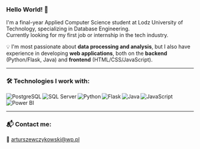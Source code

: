 ### Hello World! 👋

I'm a final-year Applied Computer Science student at Lodz University of Technology, specializing in Database Engineering.  
Currently looking for my first job or internship in the tech industry.

💡 I'm most passionate about **data processing and analysis**, but I also have experience in developing **web applications**, both on the **backend** (Python/Flask, Java) and **frontend** (HTML/CSS/JavaScript).

---

### 🛠️ Technologies I work with:
<img align="left" alt="PostgreSQL" src="https://img.shields.io/badge/PostgreSQL-%23316192.svg?&style=for-the-badge&logo=postgresql&logoColor=white" />
<img align="left" alt="SQL Server" src="https://img.shields.io/badge/Microsoft%20SQL%20Server-%23CC2927.svg?&style=for-the-badge&logo=microsoft-sql-server&logoColor=white"/>
<img align="left" alt="Python" src="https://img.shields.io/badge/Python-%2314354C.svg?&style=for-the-badge&logo=python&logoColor=white" />
<img align="left" alt="Flask" src="https://img.shields.io/badge/Flask-%23000.svg?&style=for-the-badge&logo=flask&logoColor=white" />
<img align="left" alt="Java" src="https://img.shields.io/badge/Java-%23ED8B00.svg?&style=for-the-badge&logo=openjdk&logoColor=white" />
<img align="left" alt="JavaScript" src="https://img.shields.io/badge/JavaScript-%23F7DF1E.svg?&style=for-the-badge&logo=javascript&logoColor=black" />
<img align="left" alt="Power BI" src="https://img.shields.io/badge/PowerBI-F2C811?style=for-the-badge&logo=powerbi&logoColor=black" />
<br><br>

---

### 📬 Contact me:
<!--[<img align="left" alt="LinkedIn" src="https://img.shields.io/badge/LinkedIn-%230077B5.svg?&style=for-the-badge&logo=linkedin&logoColor=white" />](https://www.linkedin.com/in/username)  -->
📧 arturszewczykowski@wp.pl

